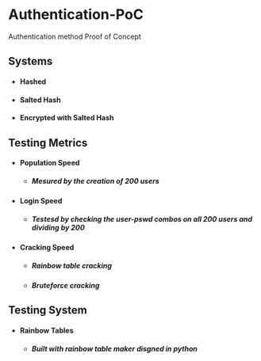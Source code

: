 # **Authentication-PoC**
Authentication method Proof of Concept

## Systems
- #### Hashed
- #### Salted Hash
- #### Encrypted with Salted Hash

## Testing Metrics
- #### Population Speed
  - ##### Mesured by the creation of 200 users
- #### Login Speed
    - ##### Testesd by checking the user-pswd combos on all 200 users and dividing by 200
- #### Cracking Speed
  - ##### Rainbow table cracking
  - ##### Bruteforce cracking

## Testing System
- #### Rainbow Tables
  - ##### Built with rainbow table maker disgned in python
